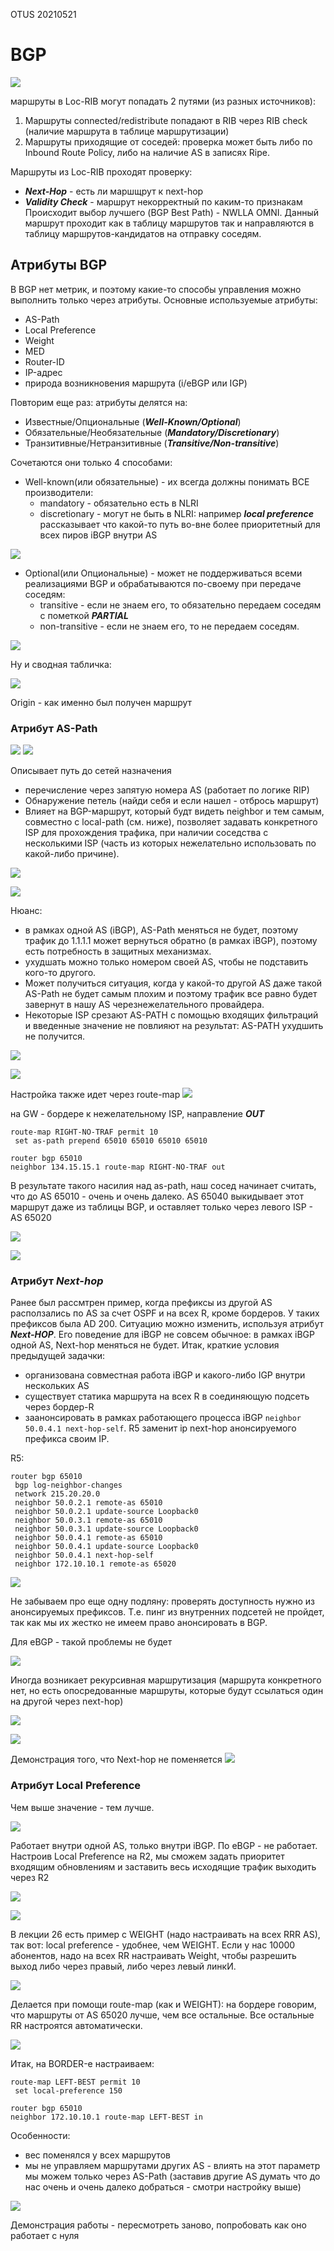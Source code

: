 OTUS 20210521

# BGP #

![](pictures/01.jpg)

маршруты в Loc-RIB могут попадать 2 путями (из разных источников):
   1. Маршруты connected/redistribute  попадают в RIB через RIB check (наличие маршрута в таблице маршрутизации)
   2. Маршруты приходящие от соседей: проверка может быть либо по Inbound Route Policy, либо на наличие AS в записях Ripe.

Маршруты из Loc-RIB проходят проверку: 
   - ___Next-Hop___ - есть ли маршщрут к next-hop
   - ___Validity Check___ - маршрут некорректный по каким-то признакам
Происходит выбор лучшего (BGP Best Path) - NWLLA OMNI. Данный маршрут проходит как в таблицу маршрутов так и направляются в таблицу маршрутов-кандидатов на отправку соседям.

## Атрибуты BGP  ##

В BGP нет метрик, и поэтому какие-то способы управления можно выполнить только через атрибуты. Основные используемые атрибуты: 
- AS-Path
- Local Preference
- Weight
- MED
- Router-ID
- IP-адрес
- природа возникновения маршрута (i/eBGP или IGP)

Повторим еще раз: атрибуты делятся на:
- Известные/Опциональные (___Well-Known/Optional___)
- Обязательные/Необязательные (___Mandatory/Discretionary___)
- Транзитивные/Нетранзитивные (___Transitive/Non-transitive___)

Сочетаются они только 4 способами:
- Well-known(или обязательные) - их всегда должны понимать ВСЕ производители:
   - mandatory - обязательно есть в NLRI
   - discretionary - могут не быть в NLRI: например ___local preference___ рассказывает что какой-то путь во-вне более приоритетный для всех пиров iBGP внутри AS

![](pictures/03.jpg)   

- Optional(или Опциональные) - может не поддерживаться всеми реализациями BGP и обрабатываются по-своему при передаче соседям:
   - transitive  - если не знаем его, то обязательно передаем соседям с пометкой ___PARTIAL___
   - non-transitive - если не знаем его, то не передаем соседям.

![](pictures/04.jpg)

Ну и сводная табличка:

![](pictures/05.jpg)

Origin - как именно был получен маршрут

### Атрибут AS-Path ###

![](pictures/21.jpg)
![](pictures/22.jpg)

Описывает путь до сетей назначения
- перечисление через запятую номера AS (работает по логике RIP)
- Обнаружение петель (найди себя и если нашел - отбрось маршрут)
- Влияет на BGP-маршрут, который будт видеть neighbor и тем самым, совместно с local-path (см. ниже), позволяет задавать конкретного ISP для прохождения трафика, при наличии соседства с несколькими ISP (часть из которых нежелательно использовать по какой-либо причине).

![](pictures/15.jpg)

![](pictures/06.jpg)

Нюанс: 
- в рамках одной AS (iBGP), AS-Path меняться не будет, поэтому трафик до 1.1.1.1 может вернуться обратно (в рамках iBGP), поэтому есть потребность в защитных механизмах.
- ухудшать можно только номером своей AS, чтобы не подставить кого-то другого.
- Может получиться ситуация, когда у какой-то другой AS даже такой AS-Path не будет самым плохим и поэтому трафик все равно будет завернут в нашу AS черезнежелательного провайдера.
- Некоторые ISP срезают AS-PATH с помощью входящих фильтраций и введенные значение не повлияют на результат: AS-PATH ухудшить не получится.

![](pictures/07.jpg)

![](pictures/08.jpg)

Настройка также идет через route-map
![](pictures/23.jpg)

на GW - бордере к нежелательному ISP, направление ___OUT___
```
route-map RIGHT-NO-TRAF permit 10
 set as-path prepend 65010 65010 65010 65010

router bgp 65010
neighbor 134.15.15.1 route-map RIGHT-NO-TRAF out
```
В результате такого насилия над as-path, наш сосед начинает считать, что до AS 65010 - очень и очень далеко. AS 65040 выкидывает этот маршрут даже из таблицы BGP, и оставляет только через левого ISP - AS 65020

![](pictures/24.jpg)

![](pictures/25.jpg)


### Атрибут ___Next-hop___ ###

Ранее был рассмтрен пример, когда префиксы из другой AS расползались по AS за счет OSPF и на всех R, кроме бордеров. У таких префиксов была AD 200. Ситуацию можно изменить, используя атрибут ___Next-HOP___.  Его поведение для iBGP не совсем обычное: в рамках iBGP одной AS, Next-hop  меняться не будет. Итак, краткие условия предыдущей задачки:
- организована совместная работа iBGP и какого-либо IGP внутри нескольких AS
- существует статика маршрута на всех R в соединяющую подсеть через бордер-R
- заанонсировать в рамках работающего процесса iBGP ```neighbor 50.0.4.1 next-hop-self```. R5 заменит ip next-hop анонсируемого префикса своим IP.

R5:
```
router bgp 65010
 bgp log-neighbor-changes
 network 215.20.20.0
 neighbor 50.0.2.1 remote-as 65010
 neighbor 50.0.2.1 update-source Loopback0
 neighbor 50.0.3.1 remote-as 65010
 neighbor 50.0.3.1 update-source Loopback0
 neighbor 50.0.4.1 remote-as 65010
 neighbor 50.0.4.1 update-source Loopback0
 neighbor 50.0.4.1 next-hop-self
 neighbor 172.10.10.1 remote-as 65020
```
![](pictures/16.jpg)

Не забываем про еще одну подляну: проверять доступность нужно из анонсируемых префиксов. Т.е. пинг из внутренних подсетей не пройдет, так как мы их жестко не имеем право анонсировать в BGP.

Для eBGP - такой проблемы не будет

![](pictures/09.jpg)

Иногда возникает рекурсивная маршрутизация (маршрута конкретного нет, но есть опосредованные маршруты, которые будут ссылаться один на другой через next-hop)

![](pictures/10.jpg)

![](pictures/11.jpg)

Демонстрация того, что Next-hop не поменяется
![](pictures/12.jpg)

### Атрибут Local Preference ###
Чем выше значение - тем лучше.

![](pictures/19.jpg)

Работает внутри одной AS, только внутри iBGP. По eBGP - не работает.  Настроив Local Preference на R2, мы сможем задать приоритет входящим обновлениям и заставить весь исходящие трафик выходить через R2

![](pictures/14.jpg)

![](pictures/13.jpg)

В лекции 26 есть пример с WEIGHT (надо настраивать на всех RRR AS), так вот: local preference  - удобнее, чем WEIGHT. Если у нас 10000 абонентов, надо на всех RR настраивать Weight, чтобы разрешить выход либо через правый, либо через левый линкИ. 

![](pictures/17.jpg)

Делается при помощи route-map (как и WEIGHT): на бордере говорим, что маршруты от AS 65020 лучше, чем все остальные. Все остальные RR настроятся автоматически. 

![](pictures/18.jpg)

Итак, на BORDER-е настраиваем:
```
route-map LEFT-BEST permit 10
 set local-preference 150

router bgp 65010
neighbor 172.10.10.1 route-map LEFT-BEST in
```

Особенности: 
- вес поменялся у всех маршрутов
- мы не управляем маршрутами других AS - влиять на этот параметр мы можем только через AS-Path (заставив другие AS думать что до нас очень и очень далеко добраться - смотри настройку выше)

![](pictures/20.jpg)

Демонстрация работы - пересмотреть заново, попробовать как оно работает с нуля